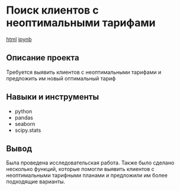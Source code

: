 # Поиск клиентов с неоптимальными тарифами
[html](https://github.com/nikus96/MyProjects/blob/main/Project1/tariff_plan.html) [ipynb](https://github.com/nikus96/MyProjects/blob/main/Project1/279acde1-7dcb-4c86-b26a-8ad7ffc36699%20(1).ipynb)
## Описание проекта
Требуется выявить клиентов с неоптимальными тарифами и предложить им новый оптимальный тариф
## Навыки и инструменты
- python
- pandas
- seaborn
-  scipy.stats
## Вывод
Была проведена исследовательская работа. Также было сделано несколько функций, которые помогли выявить клиентов с неоптимальными тарифными планами и предложили им более подходящие варианты. 

